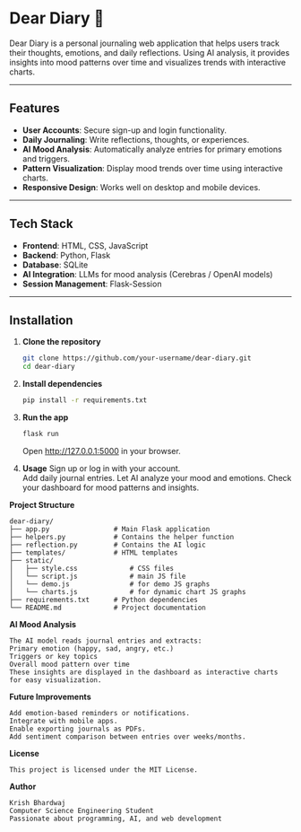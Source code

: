 # Dear Diary 📝

Dear Diary is a personal journaling web application that helps users track their thoughts, emotions, and daily reflections. Using AI analysis, it provides insights into mood patterns over time and visualizes trends with interactive charts.

---

## Features

- **User Accounts**: Secure sign-up and login functionality.
- **Daily Journaling**: Write reflections, thoughts, or experiences.
- **AI Mood Analysis**: Automatically analyze entries for primary emotions and triggers.
- **Pattern Visualization**: Display mood trends over time using interactive charts.
- **Responsive Design**: Works well on desktop and mobile devices.

---

## Tech Stack

- **Frontend**: HTML, CSS, JavaScript
- **Backend**: Python, Flask
- **Database**: SQLite
- **AI Integration**: LLMs for mood analysis (Cerebras / OpenAI models)
- **Session Management**: Flask-Session

---

## Installation

1. **Clone the repository**
   ```bash
   git clone https://github.com/your-username/dear-diary.git
   cd dear-diary
   ```

2. **Install dependencies**
    ```bash
    pip install -r requirements.txt
    ```

3. **Run the app**
    ```bash
    flask run
    ```
    Open http://127.0.0.1:5000 in your browser.

4. **Usage**
    Sign up or log in with your account.    
    Add daily journal entries.
    Let AI analyze your mood and emotions.
    Check your dashboard for mood patterns and insights.

**Project Structure**

    dear-diary/
    ├── app.py                # Main Flask application
    ├── helpers.py            # Contains the helper function 
    ├── reflection.py         # Contains the AI logic
    ├── templates/            # HTML templates
    ├── static/
    │   ├── style.css             # CSS files
    │   └── script.js             # main JS file
    │   └── demo.js               # for demo JS graphs
    │   └── charts.js             # for dynamic chart JS graphs
    ├── requirements.txt      # Python dependencies
    └── README.md             # Project documentation

**AI Mood Analysis**

    The AI model reads journal entries and extracts:
    Primary emotion (happy, sad, angry, etc.)
    Triggers or key topics
    Overall mood pattern over time
    These insights are displayed in the dashboard as interactive charts for easy visualization.

**Future Improvements**

    Add emotion-based reminders or notifications.
    Integrate with mobile apps.
    Enable exporting journals as PDFs.
    Add sentiment comparison between entries over weeks/months.

**License**

    This project is licensed under the MIT License.

**Author**

    Krish Bhardwaj
    Computer Science Engineering Student
    Passionate about programming, AI, and web development